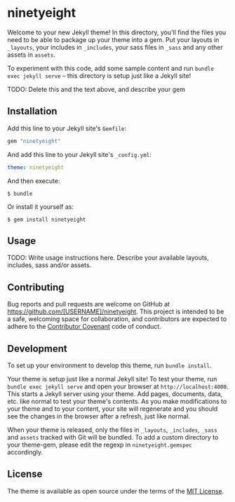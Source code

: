 # ninetyeight

Welcome to your new Jekyll theme! In this directory, you'll find the files you need to be able to package up your theme into a gem. Put your layouts in `_layouts`, your includes in `_includes`, your sass files in `_sass` and any other assets in `assets`.

To experiment with this code, add some sample content and run `bundle exec jekyll serve` – this directory is setup just like a Jekyll site!

TODO: Delete this and the text above, and describe your gem

## Installation

Add this line to your Jekyll site's `Gemfile`:

```ruby
gem "ninetyeight"
```

And add this line to your Jekyll site's `_config.yml`:

```yaml
theme: ninetyeight
```

And then execute:

    $ bundle

Or install it yourself as:

    $ gem install ninetyeight

## Usage

TODO: Write usage instructions here. Describe your available layouts, includes, sass and/or assets.

## Contributing

Bug reports and pull requests are welcome on GitHub at https://github.com/[USERNAME]/ninetyeight. This project is intended to be a safe, welcoming space for collaboration, and contributors are expected to adhere to the [Contributor Covenant](https://www.contributor-covenant.org/) code of conduct.

## Development

To set up your environment to develop this theme, run `bundle install`.

Your theme is setup just like a normal Jekyll site! To test your theme, run `bundle exec jekyll serve` and open your browser at `http://localhost:4000`. This starts a Jekyll server using your theme. Add pages, documents, data, etc. like normal to test your theme's contents. As you make modifications to your theme and to your content, your site will regenerate and you should see the changes in the browser after a refresh, just like normal.

When your theme is released, only the files in `_layouts`, `_includes`, `_sass` and `assets` tracked with Git will be bundled.
To add a custom directory to your theme-gem, please edit the regexp in `ninetyeight.gemspec` accordingly.

## License

The theme is available as open source under the terms of the [MIT License](https://opensource.org/licenses/MIT).
